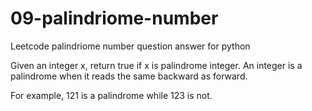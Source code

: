 # 09-palindriome-number
Leetcode palindriome number question answer for python

Given an integer x, return true if x is palindrome integer.
An integer is a palindrome when it reads the same backward as forward.

For example, 121 is a palindrome while 123 is not.
